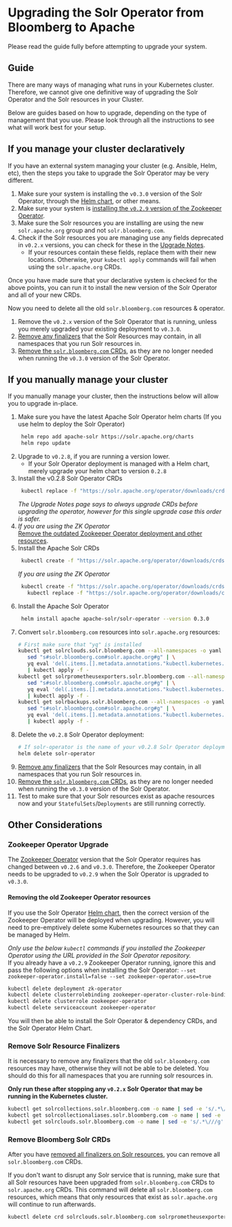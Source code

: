 # Upgrading the Solr Operator from Bloomberg to Apache

Please read the guide fully before attempting to upgrade your system.

## Guide

There are many ways of managing what runs in your Kubernetes cluster.
Therefore, we cannot give one definitive way of upgrading the Solr Operator and the Solr resources in your Cluster.

Below are guides based on how to upgrade, depending on the type of management that you use.
Please look through all the instructions to see what will work best for your setup.

## If you manage your cluster declaratively

If you have an external system managing your cluster (e.g. Ansible, Helm, etc), then the steps you take to upgrade the Solr Operator may be very different.

1. Make sure your system is installing the `v0.3.0` version of the Solr Operator, through the [Helm chart](https://artifacthub.io/packages/helm/apache-solr/solr-operator), or other means.
1. Make sure your system is [installing the `v0.2.9` version of the Zookeeper Operator](#zookeeper-operator-upgrade).
1. Make sure the Solr resources you are installing are using the new `solr.apache.org` group and not `solr.bloomberg.com`.
1. Check if the Solr resources you are managing use any fields deprecated in `v0.2.x` versions, you can check for these in the [Upgrade Notes](upgrade-notes.md#upgrade-warnings-and-notes).
    - If your resources contain these fields, replace them with their new locations.
    Otherwise, your `kubectl apply` commands will fail when using the `solr.apache.org` CRDs.

Once you have made sure that your declarative system is checked for the above points, you can run it to install the new version of the Solr Operator and all of your new CRDs.

Now you need to delete all the old `solr.bloomberg.com` resources & operator.

1. Remove the `v0.2.x` version of the Solr Operator that is running, unless you merely upgraded your existing deployment to `v0.3.0`.
1. [Remove any finalizers](#remove-solr-resource-finalizers) that the Solr Resources may contain, in all namespaces that you run Solr resources in.
1. [Remove the `solr.bloomberg.com` CRDs](#remove-bloomberg-solr-crds), as they are no longer needed when running the `v0.3.0` version of the Solr Operator.

## If you manually manage your cluster

If you manually manage your cluster, then the instructions below will allow you to upgrade in-place.

1. Make sure you have the latest Apache Solr Operator helm charts (If you use helm to deploy the Solr Operator)
   ```bash
    helm repo add apache-solr https://solr.apache.org/charts
    helm repo update
    ```
1. Upgrade to `v0.2.8`, if you are running a version lower.
   - If your Solr Operator deployment is managed with a Helm chart, merely upgrade your helm chart to version `0.2.8`
1. Install the v0.2.8 Solr Operator CRDs
   ```bash
    kubectl replace -f "https://solr.apache.org/operator/downloads/crds/v0.2.8/all.yaml"
    ```
   _The Upgrade Notes page says to always upgrade CRDs before upgrading the operator, however for this single upgrade case this order is safer._
1. _If you are using the ZK Operator_  
   [Remove the outdated Zookeeper Operator deployment and other resources](#removing-the-old-zookeeper-operator-resources).
1. Install the Apache Solr CRDs
   ```bash
    kubectl create -f "https://solr.apache.org/operator/downloads/crds/v0.3.0/all.yaml"
    ```
   _If you are using the ZK Operator_
   ```bash
    kubectl create -f "https://solr.apache.org/operator/downloads/crds/v0.3.0/all-with-dependencies.yaml" || \
      kubectl replace -f "https://solr.apache.org/operator/downloads/crds/v0.3.0/all-with-dependencies.yaml"
    ```
1. Install the Apache Solr Operator
   ```bash
    helm install apache apache-solr/solr-operator --version 0.3.0
    ```
1. Convert `solr.bloomberg.com` resources into `solr.apache.org` resources:
   ```bash
   # First make sure that "yq" is installed
   kubectl get solrclouds.solr.bloomberg.com --all-namespaces -o yaml | \
      sed "s#solr.bloomberg.com#solr.apache.org#g" | \
      yq eval 'del(.items.[].metadata.annotations."kubectl.kubernetes.io/last-applied-configuration", .items.[].metadata.managedFields, .items.[].metadata.resourceVersion, .items.[].metadata.creationTimestamp, .items.[].metadata.generation, .items.[].metadata.selfLink, .items.[].metadata.uid, .items.[].spec.solrPodPolicy, .items.[].spec.zookeeperRef.provided.image.tag)' - \
      | kubectl apply -f -
   kubectl get solrprometheusexporters.solr.bloomberg.com --all-namespaces -o yaml | \
      sed "s#solr.bloomberg.com#solr.apache.org#g" | \
      yq eval 'del(.items.[].metadata.annotations."kubectl.kubernetes.io/last-applied-configuration", .items.[].metadata.managedFields, .items.[].metadata.resourceVersion, .items.[].metadata.creationTimestamp, .items.[].metadata.generation, .items.[].metadata.selfLink, .items.[].metadata.uid, .items.[].spec.podPolicy, .items.[].status)' - \
      | kubectl apply -f -
   kubectl get solrbackups.solr.bloomberg.com --all-namespaces -o yaml | \
      sed "s#solr.bloomberg.com#solr.apache.org#g" | \
      yq eval 'del(.items.[].metadata.annotations."kubectl.kubernetes.io/last-applied-configuration", .items.[].metadata.managedFields, .items.[].metadata.resourceVersion, .items.[].metadata.creationTimestamp, .items.[].metadata.generation, .items.[].metadata.selfLink, .items.[].metadata.uid, .items.[].status)' - \
      | kubectl apply -f -
   ```
1. Delete the `v0.2.8` Solr Operator deployment:
   ```bash
   # If solr-operator is the name of your v0.2.8 Solr Operator deployment
   helm delete solr-operator 
   ```
1. [Remove any finalizers](#remove-solr-resource-finalizers) that the Solr Resources may contain, in all namespaces that you run Solr resources in.
1. [Remove the `solr.bloomberg.com` CRDs](#remove-bloomberg-solr-crds), as they are no longer needed when running the `v0.3.0` version of the Solr Operator.
1. Test to make sure that your Solr resources exist as apache resources now and your `StatefulSets`/`Deployments` are still running correctly.

## Other Considerations

### Zookeeper Operator Upgrade

The [Zookeeper Operator](https://github.com/pravega/zookeeper-operator) version that the Solr Operator requires has changed between `v0.2.6` and `v0.3.0`.
Therefore, the Zookeeper Operator needs to be upgraded to `v0.2.9` when the Solr Operator is upgraded to `v0.3.0`.

#### Removing the old Zookeeper Operator resources
If you use the Solr Operator [Helm chart](https://artifacthub.io/packages/helm/apache-solr/solr-operator), then the correct version of the Zookeeper Operator will be deployed when upgrading.
However, you will need to pre-emptively delete some Kubernetes resources so that they can be managed by Helm.

_Only use the below `kubectl` commands if you installed the Zookeeper Operator using the URL provided in the Solr Operator repository._  
If you already have a `v0.2.9` Zookeeper Operator running, ignore this and pass the following options when installing the Solr Operator:
`--set zookeeper-operator.install=false --set zookeeper-operator.use=true`

```bash
kubectl delete deployment zk-operator
kubectl delete clusterrolebinding zookeeper-operator-cluster-role-binding
kubectl delete clusterrole zookeeper-operator
kubectl delete serviceaccount zookeeper-operator
```

You will then be able to install the Solr Operator & dependency CRDs, and the Solr Operator Helm Chart.


### Remove Solr Resource Finalizers

It is necessary to remove any finalizers that the old `solr.bloomberg.com` resources may have, otherwise they will not be able to be deleted.
You should do this for all namespaces that you are running solr resources in.

**Only run these after stopping any `v0.2.x` Solr Operator that may be running in the Kubernetes cluster.**

```bash
kubectl get solrcollections.solr.bloomberg.com -o name | sed -e 's/.*\///g' | xargs -I {} kubectl patch solrcollections.solr.bloomberg.com {} --type='json' -p='[{"op": "remove", "path": "/metadata/finalizers/0"}]'
kubectl get solrcollectionaliases.solr.bloomberg.com -o name | sed -e 's/.*\///g' | xargs -I {} kubectl patch solrcollectionaliases.solr.bloomberg.com {} --type='json' -p='[{"op": "remove", "path": "/metadata/finalizers/0"}]'
kubectl get solrclouds.solr.bloomberg.com -o name | sed -e 's/.*\///g' | xargs -I {} kubectl patch solrclouds.solr.bloomberg.com {} --type='json' -p='[{"op": "remove", "path": "/metadata/finalizers/0"}]'
```

### Remove Bloomberg Solr CRDs

After you have [removed all finalizers on Solr resources](#remove-solr-resource-finalizers), you can remove all `solr.bloomberg.com` CRDs.

If you don't want to disrupt any Solr service that is running, make sure that all Solr resources have been upgraded from `solr.bloomberg.com` CRDs to `solr.apache.org` CRDs.
This command will delete all `solr.bloomberg.com` resources, which means that only resources that exist as `solr.apache.org` will continue to run afterwards.

```bash
kubectl delete crd solrclouds.solr.bloomberg.com solrprometheusexporters.solr.bloomberg.com solrbackups.solr.bloomberg.com solrcollections.solr.bloomberg.com solrcollectionaliases.solr.bloomberg.com
```
